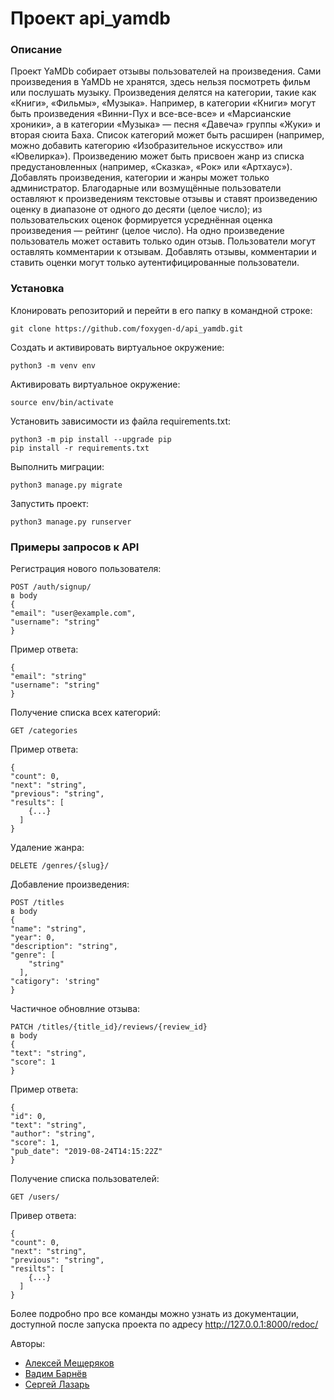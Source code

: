 # Проект api_yamdb
### Описание
Проект YaMDb собирает отзывы пользователей на произведения. Сами произведения в YaMDb не хранятся, здесь нельзя посмотреть фильм или послушать музыку.
Произведения делятся на категории, такие как «Книги», «Фильмы», «Музыка». Например, в категории «Книги» могут быть произведения «Винни-Пух и все-все-все» и «Марсианские хроники», а в категории «Музыка» — песня «Давеча» группы «Жуки» и вторая сюита Баха. Список категорий может быть расширен (например, можно добавить категорию «Изобразительное искусство» или «Ювелирка»). 
Произведению может быть присвоен жанр из списка предустановленных (например, «Сказка», «Рок» или «Артхаус»). 
Добавлять произведения, категории и жанры может только администратор.
Благодарные или возмущённые пользователи оставляют к произведениям текстовые отзывы и ставят произведению оценку в диапазоне от одного до десяти (целое число); из пользовательских оценок формируется усреднённая оценка произведения — рейтинг (целое число). На одно произведение пользователь может оставить только один отзыв.
Пользователи могут оставлять комментарии к отзывам.
Добавлять отзывы, комментарии и ставить оценки могут только аутентифицированные пользователи.
### Установка
Клонировать репозиторий и перейти в его папку в командной строке:

    git clone https://github.com/foxygen-d/api_yamdb.git
  
Cоздать и активировать виртуальное окружение:

    python3 -m venv env
    
Активировать виртуальное окружение:

    source env/bin/activate
    
Установить зависимости из файла requirements.txt:

    python3 -m pip install --upgrade pip
    pip install -r requirements.txt
    
Выполнить миграции:

    python3 manage.py migrate
    
Запустить проект:

    python3 manage.py runserver

### Примеры запросов к API

Регистрация нового пользователя:

    POST /auth/signup/
    в body
    {
    "email": "user@example.com",
    "username": "string"
    }
    
Пример ответа:

    {
    "email": "string"
    "username": "string"
    }
    
Получение списка всех категорий:

    GET /categories

Пример ответа:

    {
    "count": 0,
    "next": "string",
    "previous": "string",
    "results": [
        {...}
      ]
    }
    
Удаление жанра:

    DELETE /genres/{slug}/
    
Добавление произведения:

    POST /titles
    в body
    {
    "name": "string",
    "year": 0,
    "description": "string",
    "genre": [
        "string"
      ],
    "catigory": 'string"
    }

Частичное обновлние отзыва:

    PATCH /titles/{title_id}/reviews/{review_id}
    в body
    {
    "text": "string",
    "score": 1
    }
    
Пример ответа:

    {
    "id": 0,
    "text": "string",
    "author": "string",
    "score": 1,
    "pub_date": "2019-08-24T14:15:22Z"
    }
    
Получение списка пользователей:

    GET /users/
    
Привер ответа:

    {
    "count": 0,
    "next": "string",
    "previous": "string",
    "resilts": [
        {...}
      ]
    }
    
Более подробно про все команды можно узнать из документации, доступной после запуска проекта по адресу http://127.0.0.1:8000/redoc/

Авторы:
- [Алексей Мещеряков](https://github.com/Luohins)
- [Вадим Барнёв](https://github.com/acktor76)
- [Сергей Лазарь](https://github.com/SergeiLazar)

